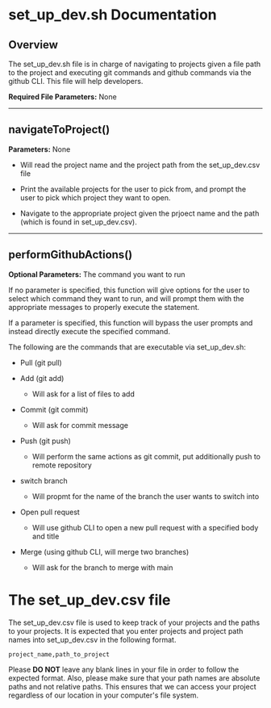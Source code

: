 # set_up_dev.sh Documentation

## Overview
The set_up_dev.sh file is in charge of navigating to projects given a file path to the project and executing git commands and github commands via the github CLI. This file will help developers.  

**Required File Parameters:** None

***

## navigateToProject()
**Parameters:** None

* Will read the project name and the project path from the set_up_dev.csv file

* Print the available projects for the user to pick from, and prompt the user to pick which project they want to open.

* Navigate to the appropriate project given the prjoect name and the path (which is found in set_up_dev.csv). 

***
 
## performGithubActions() 
**Optional Parameters:** The command you want to run

If no parameter is specified, this function will give options for the user to select which command they want to run, and will prompt them with the appropriate messages to properly execute the statement. 

If a parameter is specified, this function will bypass the user prompts and instead directly execute the specified command.

The following are the commands that are executable via set_up_dev.sh:

* Pull (git pull) 

* Add (git add) 

    * Will ask for a list of files to add

* Commit (git commit) 

    * Will ask for commit message 

* Push (git push) 

    * Will perform the same actions as git commit, put additionally push to remote repository 

* switch branch

    * Will propmt for the name of the branch the user wants to switch into 

* Open pull request 

    * Will use github CLI to open a new pull request with a specified body and title 

* Merge (using github CLI, will merge two branches) 

    * Will ask for the branch to merge with main 

# The set_up_dev.csv file
The set_up_dev.csv file is used to keep track of your projects and the paths to your projects. It is expected that you enter projects and project path names into set_up_dev.csv in the following format.

```project_name,path_to_project```

Please **DO NOT** leave any blank lines in your file in order to follow the expected format. Also, please make sure that your path names are absolute paths and not relative paths. This ensures that we can access your project regardless of our location in your computer's file system.